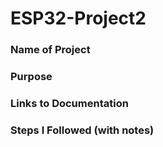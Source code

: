 # ESP32-Project2

### Name of Project

### Purpose

### Links to Documentation

### Steps I Followed (with notes)
